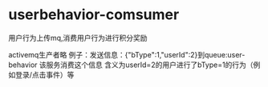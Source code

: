 # userbehavior-comsumer
用户行为上传mq,消费用户行为进行积分奖励

activemq生产者略 
例子：发送信息：{"bType":1,"userId":2}到queue:user-behavior 该服务消费这个信息 含义为userId=2的用户进行了bType=1的行为（例如登录/点击事件）等
